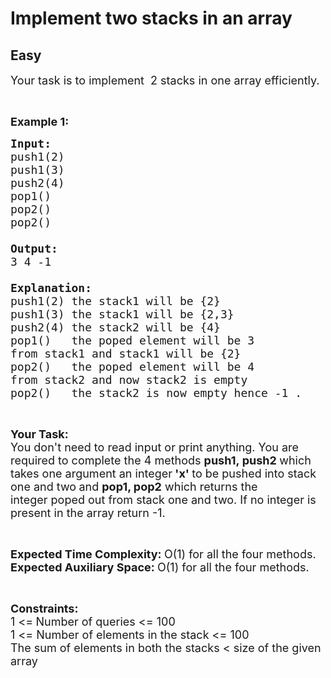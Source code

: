 # Implement two stacks in an array
## Easy 
<div class="problems_problem_content__Xm_eO"><p><span style="font-size:18px">Your task is to implement&nbsp;&nbsp;2 stacks in one array efficiently.</span></p>

<p>&nbsp;</p>

<p><span style="font-size:18px"><strong>Example 1:</strong></span></p>

<pre><span style="font-size:18px"><strong>Input:
</strong>push1(2)
push1(3)
push2(4)
pop1()
pop2()<strong>
</strong>pop2()

<strong>Output:
</strong>3 4 -1<strong>

Explanation:
</strong>push1(2) the stack1&nbsp;will be {2}
push1(3) the stack1&nbsp;will be {2,3}
push2(4) the stack2 will be {4}
pop1() &nbsp; the&nbsp;poped element will be 3&nbsp;
from stack1 and stack1 will be {2}
pop2() &nbsp; the poped element will be 4&nbsp;
from stack2 and now stack2 is empty
pop2()&nbsp;  the stack2 is now empty hence -1 .</span></pre>

<p>&nbsp;</p>

<p><strong><span style="font-size:18px">Your Task:</span></strong><br>
<span style="font-size:18px">You don't need to read input or print anything.&nbsp;You are required to complete the 4&nbsp;methods&nbsp;<strong>push1,&nbsp;push2&nbsp;</strong>which takes one argument an integer<strong> 'x' </strong>to be pushed into stack one and two<strong>&nbsp;</strong>and&nbsp;<strong>pop1, pop2</strong>&nbsp;which returns the integer&nbsp;poped out from stack one and two. If no integer is present in the array return -1.</span></p>

<p>&nbsp;</p>

<p><span style="font-size:18px"><strong>Expected Time Complexity:&nbsp;</strong>O(1) for all the four methods.<br>
<strong>Expected Auxiliary Space:&nbsp;</strong>O(1) for all the four methods.</span></p>

<p>&nbsp;</p>

<p><span style="font-size:18px"><strong>Constraints:</strong><br>
1 &lt;=<strong> </strong>Number of queries &lt;= 100<br>
1 &lt;= Number&nbsp;of elements in the stack</span><span style="font-size:18px">&nbsp;&lt;= 100</span><br>
<span style="font-size:18px">The sum of elements in both the stacks &lt; size of the given array</span></p>
</div>